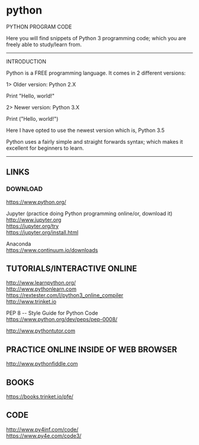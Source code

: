 # python

PYTHON PROGRAM CODE

Here you will find snippets of Python 3 programming code; which you are freely able to study/learn from.

-----

INTRODUCTION

Python is a FREE programming language. It comes in 2 different versions:

1> Older version: Python 2.X

Print "Hello, world!"

2> Newer version: Python 3.X

Print ("Hello, world!")

Here I have opted to use the newest version which is, Python 3.5 

Python uses a fairly simple and straight forwards syntax; which makes it excellent for beginners to learn.

-----

## LINKS

### DOWNLOAD  

https://www.python.org/

Jupyter (practice doing Python programming online/or, download it)  
http://www.jupyter.org  
https://jupyter.org/try  
https://jupyter.org/install.html    

Anaconda  
https://www.continuum.io/downloads  

## TUTORIALS/INTERACTIVE ONLINE  

http://www.learnpython.org/  
http://www.pythonlearn.com  
https://rextester.com/l/python3_online_compiler  
http://www.trinket.io  

PEP 8 -- Style Guide for Python Code  
https://www.python.org/dev/peps/pep-0008/   

http://www.pythontutor.com  

## PRACTICE ONLINE INSIDE OF WEB BROWSER

http://www.pythonfiddle.com  

## BOOKS

https://books.trinket.io/pfe/

## CODE

http://www.py4inf.com/code/  
https://www.py4e.com/code3/  
